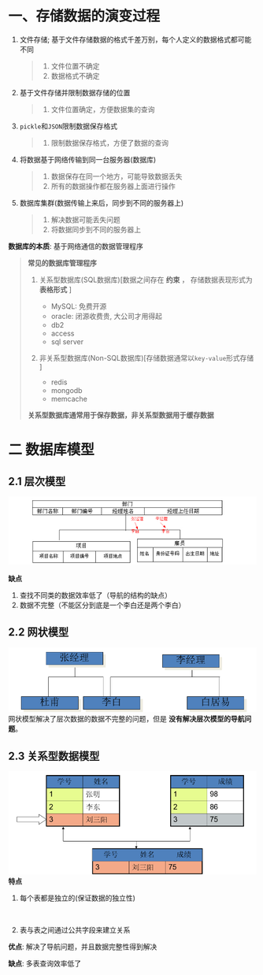 # 一、存储数据的演变过程

1. 文件存储; 基于文件存储数据的格式千差万别，每个人定义的数据格式都可能不同
   > 1. 文件位置不确定
   > 2. 数据格式不确定

2. 基于文件存储并限制数据存储的位置
   > 1. 文件位置确定，方便数据集的查询

3. `pickle`和`JSON`限制数据保存格式
   > 1. 限制数据保存格式，方便了数据的查询

4. 将数据基于网络传输到同一台服务器(数据库)
   > 1. 数据保存在同一个地方，可能导致数据丢失
   > 2. 所有的数据操作都在服务器上面进行操作

5. 数据库集群(数据传输上来后，同步到不同的服务器上)
   > 1. 解决数据可能丢失问题
   > 2. 将数据同步到不同的服务器上

**数据库的本质**: 基于网络通信的数据管理程序
>  **常见的数据库管理程序**
> 1. 关系型数据库(SQL数据库)\[数据之间存在 **约束** ， 存储数据表现形式为 **表格形式** \]
>     * MySQL: 免费开源
>     * oracle: 闭源收费贵, 大公司才用得起
>     * db2
>     * access
>     * sql server
> 
> 2. 非关系型数据库(Non-SQL数据库)\[存储数据通常以`key-value`形式存储 \]
>     * redis
>     * mongodb
>     * memcache
> 
> **关系型数据库通常用于保存数据，非关系型数据用于缓存数据**



# 二 数据库模型

## 2.1 层次模型
![](./.img/层次模型.png)

**缺点**

1. 查找不同类的数据效率低了（导航的结构的缺点）
2. 数据不完整（不能区分到底是一个李白还是两个李白）


## 2.2 网状模型
![](./.img/网状模型.png)
网状模型解决了层次数据的数据不完整的问题，但是 **没有解决层次模型的导航问题**。

## 2.3 关系型数据模型
![](./.img/关系型数据库模型.png)
**特点**
1. 每个表都是独立的(保证数据的独立性)

<br>

2. 表与表之间通过公共字段来建立关系


**优点**: 解决了导航问题，并且数据完整性得到解决

**缺点**: 多表查询效率低了


